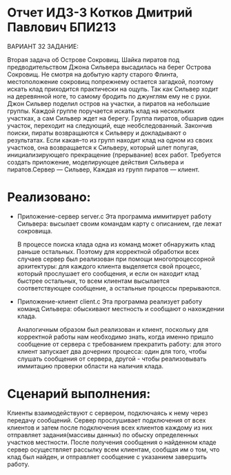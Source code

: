 # Отчет ИДЗ-3 Котков Дмитрий Павлович БПИ213

ВАРИАНТ 32 ЗАДАНИЕ:


  Вторая задача об Острове Сокровищ. Шайка пиратов под предводительством Джона Сильвера высадилась на берег Острова Сокровищ. Не смотря на добытую карту старого Флинта, местоположение сокровищ попрежнему остается загадкой, поэтому искать клад приходится практически на ощупь. Так как Сильвер ходит на деревянной ноге, то самому бродить по джунглям ему не с руки. Джон Сильвер поделил остров на участки, а пиратов на небольшие группы. Каждой группе поручается искать клад на нескольких участках, а сам Сильвер ждет на берегу. Группа пиратов, обшарив один участок, переходит на следующий, еще необследованный. Закончив поиски, пираты возвращаются к Сильверу и докладывают о результатах. Если какая–то из групп находит клад на одном из своих участков, она возвращается к Сильверу, который шлет попугая, инициализирующего прекращение (прерывание) всех работ. Требуется создать приложение, моделирующее действия Сильвера и пиратов.Сервер — Сильвер, Каждая из групп пиратов — клиент.





# Реализовано:

- Приложение-сервер server.c
  Эта программа иммитирует работу Сильвера: высылает своим командам карту с описанием, где лежат сокровища.
  
  
  В процессе поиска клада одна из команд может обнаружить клад раньше остальных. Поэтому для корректной обработки всех случаев сервер был реализован при помощи многопроцессорной архитектуры: для каждого клиента выделяется свой процесс, который прослушает его сообщения, и если он находит клад быстрее остальных, то всем клиентам высылается соответствующее сообщение, а остальные процессы прерываются.
  
  
- Приложение-клиент client.c
  Эта программа реализует работу команд Сильвера: обыскивают местность и сообщают о нахождении клада.
  
  Аналогичным образом был реализован и клиент, поскольку для корректной работы нам необходимо знать, когда именно пришло  сообщение от сервера с требованием прекратить работу: для этого клиент запускает два дочерних процесса: один для того, чтобы слушать сообщения от сервера, другой - чтобы реализовывать иммитацию проверки области на наличия клада.
  
# Сценарий выполнения:

  Клиенты взаимодействуют с сервером, подключаясь к нему через передачу сообщений. Сервер прослушивает подключения от всех клиентов и затем после подключения всех клиентов каждому из них отправляет задания(массивы данных) по обыску определенных участков местности. После получения сообщения о найденном кладе сервер осуществляет рассылку всем клиентам, сообщая им о том, что клад был найден, и отправляет сообщение с указанием завершить работу.
